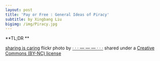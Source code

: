 ```yaml
---
layout: post
title: 'Pay or Free : General Ideas of Piracy'
subtitle: by Xingbang Liu
bigimg: /img/Piracy.jpg
---
```

**TL;DR **

<a title="sharing is caring" href="https://flickr.com/photos/psit/3709583982">sharing is caring</a> flickr photo by <a href="https://flickr.com/people/psit">· · · — — — · · ·</a> shared under a <a href="https://creativecommons.org/licenses/by-nc/2.0/">Creative Commons (BY-NC) license</a>
